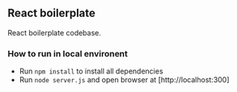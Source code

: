 ## React boilerplate

React boilerplate codebase. 

### How to run in local environent

- Run `npm install` to install all dependencies
- Run `node server.js` and open browser at [http://localhost:300]